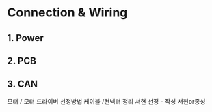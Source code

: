 # Connection & Wiring
## 1. Power
## 2. PCB
## 3. CAN

모터 / 모터 드라이버 선정방법
케이블 /컨넥터 정리
서현 선정 - 작성 서현or종성
